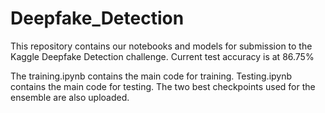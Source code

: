 # Deepfake_Detection

This repository contains our notebooks and models for submission to the Kaggle Deepfake Detection challenge. 
Current test accuracy is at 86.75%

The training.ipynb contains the main code for training.
Testing.ipynb contains the main code for testing.
The two best checkpoints used for the ensemble are also uploaded.
